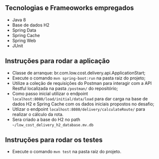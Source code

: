## Tecnologias e Frameoworks empregados

- Java 8
- Base de dados H2
- Spring Data
- Spring Cache
- Spring Web
- JUnit

## Instruções para rodar a aplicação

- Classe de arranque: br.com.low.cost.delivery.api.ApplicationStart;
- Execute o comando `mvn spring-boot:run` na pasta raiz do projeto;
- Utilize a coleção de requisições do Postman para interagir com a API Restful localizada na pasta `/postman/` do repositório;
- Como passo inicial utilizar o endpoint `localhost:8080/load/initial/data/load` para dar carga na base de dados H2 e Spring Cache com os dados iniciais propostos no desafio;
- Utlizar o endpoint `localhost:8080/delivery/calculateRoute/` para realizar o cálculo da rota.
- Sera criado a base do H2 no path `~/low_cost_delivery_h2_database.mv.db`

## Instruções para rodar os testes

- Execute o comando `mvn test` na pasta raiz do projeto.
